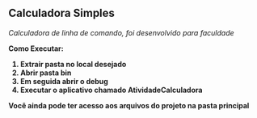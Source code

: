 <h2>Calculadora Simples</h2>

<i>Calculadora de linha de comando, foi desenvolvido para faculdade</i>


<b>Como Executar:<b>
1. Extrair pasta no local desejado
2. Abrir pasta bin
3. Em seguida abrir o debug 
4. Executar o aplicativo chamado AtividadeCalculadora

Você ainda pode ter acesso aos arquivos do projeto na pasta principal

